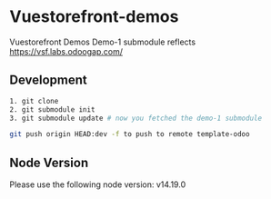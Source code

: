 # Vuestorefront-demos
Vuestorefront Demos
Demo-1 submodule reflects https://vsf.labs.odoogap.com/



## Development

```sh
1. git clone
2. git submodule init
3. git submodule update # now you fetched the demo-1 submodule

git push origin HEAD:dev -f to push to remote template-odoo
```


## Node Version

Please use the following node version:
v14.19.0
